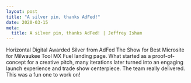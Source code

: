 ```yaml
---
layout: post
title: "A silver pin, thanks AdFed!"
date: 2020-03-15
meta:
  title: A silver pin, thanks AdFed! | Jeffrey Isham
---
```


<p>Horizontal Digital Awarded Silver from AdFed The Show for Best Microsite for Milwaukee Tool MX Fuel landing page. What started as a proof-of-concept for a creative pitch, many iterations later turned into an engaging launch experience and trade show centerpiece. The team really delivered. This was a fun one to work on!</p>
